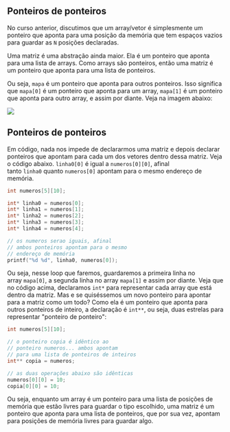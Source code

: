 ## Ponteiros de ponteiros

No curso anterior, discutimos que um array/vetor é simplesmente um ponteiro que aponta para uma posição da memória que tem espaços vazios para guardar as `N` posições declaradas.

Uma matriz é uma abstração ainda maior. Ela é um ponteiro que aponta para uma lista de arrays. Como arrays são ponteiros, então uma matriz é um ponteiro que aponta para uma lista de ponteiros.

Ou seja, `mapa` é um ponteiro que aponta para outros ponteiros. Isso significa que `mapa[0]` é um ponteiro que aponta para um array, `mapa[1]` é um ponteiro que aponta para outro array, e assim por diante. Veja na imagem abaixo:

![](https://s3.amazonaws.com/caelum-online-public/introducao-a-programacao-com-c-parte-3/matrizes2.png)

## Ponteiros de ponteiros

Em código, nada nos impede de declararmos uma matriz e depois declarar ponteiros que apontam para cada um dos vetores dentro dessa matriz. Veja o código abaixo. `linha0[0]` é igual a `numeros[0][0]`, afinal tanto `linha0` quanto `numeros[0]` apontam para o mesmo endereço de memória.

```c
int numeros[5][10];

int* linha0 = numeros[0];
int* linha1 = numeros[1];
int* linha2 = numeros[2];
int* linha3 = numeros[3];
int* linha4 = numeros[4];

// os numeros serao iguais, afinal
// ambos ponteiros apontam para o mesmo 
// endereço de memória
printf("%d %d", linha0, numeros[0]);
```

Ou seja, nesse loop que faremos, guardaremos a primeira linha no array `mapa[0]`, a segunda linha no array `mapa[1]` e assim por diante. Veja que no código acima, declaramos `int*` para representar cada array que está dentro da matriz. Mas e se quiséssemos um novo ponteiro para apontar para a matriz como um todo? Como ela é um ponteiro que aponta para outros ponteiros de inteiro, a declaração é `int**`, ou seja, duas estrelas para representar "ponteiro de ponteiro":

```c
int numeros[5][10];

// o ponteiro copia é idêntico ao
// ponteiro numeros... ambos apontam
// para uma lista de ponteiros de inteiros
int** copia = numeros;

// as duas operações abaixo são idênticas
numeros[0][0] = 10;
copia[0][0] = 10;
```

Ou seja, enquanto um array é um ponteiro para uma lista de posições de memória que estão livres para guardar o tipo escolhido, uma matriz é um ponteiro que aponta para uma lista de ponteiros, que por sua vez, apontam para posições de memória livres para guardar algo.

